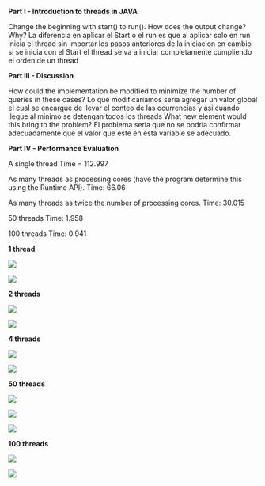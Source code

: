 **Part I - Introduction to threads in JAVA**

Change the beginning with start() to run(). How does the output change? Why?
La diferencia en aplicar el Start o el run es que al aplicar solo en run inicia el thread sin importar los pasos anteriores de la iniciacion
en cambio si se inicia con el Start el thread se va a iniciar completamente cumpliendo el orden de un thread

**Part III - Discussion**

How could the implementation be modified to minimize the number of queries in these cases?
Lo que modificariamos seria agregar un valor global el cual se encargue de llevar el conteo de las ocurrencias y asi cuando llegue al minimo
se detengan todos los threads
What new element would this bring to the problem?
El problema seria que no se podria confirmar adecuadamente que el valor que este en esta variable se adecuado.

**Part IV - Performance Evaluation** 

A single thread Time = 112.997

As many threads as processing cores (have the program determine this using the Runtime API). Time: 66.06

As many threads as twice the number of processing cores. Time: 30.015

50 threads Time: 1.958

100 threads Time: 0.941


**1 thread**

![](Images/Imagen1.png)

![](Images/imagen2.png)


**2 threads**

![](Images/imagen3.png)

![](Images/imagen4.png)


**4 threads** 

![](Images/imagen5.png)

![](Images/imagen6.png)


**50 threads** 

![](Images/imagen7.png)

![](Images/imagen8.png)

![](Images/imagen9.png)


**100 threads**

![](Images/imagen10.png)

![](Images/imagen11.png)


